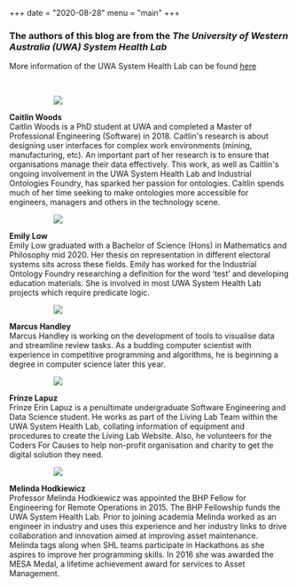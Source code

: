 +++
date = "2020-08-28"
menu = "main"
+++

### The authors of this blog are from the *The University of Western Australia (UWA) System Health Lab*

More information of the UWA System Health Lab can be found [here](https://systemhealthlab.com/)

<br>

<article class="media" >
  <figure class="media-left is-hidden-mobile">
    <figure class="image is-128x128">
        <img class="is-rounded" src="/img/authors/caitlin.png">
    </figure>
  </figure>
  <div class="media-content">
        <strong>Caitlin Woods</strong>
        <br>
        Caitlin Woods is a PhD student at UWA and completed a Master of Professional Engineering (Software) in 2018. Caitlin's research is about designing user interfaces for complex work environments (mining, manufacturing, etc). An important part of her research is to ensure that organisations manage their data effectively. This work, as well as Caitlin's ongoing involvement in the UWA System Health Lab and Industrial Ontologies Foundry, has sparked her passion for ontologies. Caitlin spends much of her time seeking to make ontologies more accessible for engineers, managers and others in the technology scene.
  </div>
</article>

<article class="media">
  <figure class="media-left is-hidden-mobile">
    <figure class="image is-128x128">
        <img class="is-rounded" src="/img/authors/emily.jpg">
    </figure>
  </figure>
  <div class="media-content">
    <div class="content">
      <p>
        <strong>Emily Low</strong>
        <br>
        Emily Low graduated with a Bachelor of Science (Hons) in Mathematics and Philosophy mid 2020. Her thesis on representation in different electoral systems sits across these fields. Emily has worked for the Industrial Ontology Foundry researching a definition for the word ‘test’ and developing education materials. She is involved in most UWA System Health Lab projects which require predicate logic.
      </p>
    </div>
  </div>
</article>

<article class="media">
  <figure class="media-left is-hidden-mobile">
    <figure class="image is-128x128">
        <img class="is-rounded" src="/img/authors/marcus.jpg">
    </figure>
  </figure>
  <div class="media-content">
    <div class="content">
      <p>
        <strong>Marcus Handley</strong>
        <br>
        Marcus Handley is working on the development of tools to visualise data and streamline review tasks. As a budding computer scientist with experience in competitive programming and algorithms, he is beginning a degree in computer science later this year.
      </p>
    </div>
  </div>
</article>

<article class="media">
  <figure class="media-left is-hidden-mobile">
    <figure class="image is-128x128">
        <img class="is-rounded" src="/img/authors/frinze.jpg">
    </figure>
  </figure>
  <div class="media-content">
    <div class="content">
      <p>
        <strong>Frinze Lapuz</strong>
        <br>
        Frinze Erin Lapuz is a penultimate undergraduate Software Engineering and Data Science student. He works as part of the Living Lab Team within the UWA System Health Lab, collating information of equipment and procedures to create the Living Lab Website. Also, he volunteers for the Coders For Causes to help non-profit organisation and charity to get the digital solution they need.
      </p>
    </div>
  </div>
</article>

<article class="media">
  <figure class="media-left is-hidden-mobile">
    <figure class="image is-128x128">
        <img class="is-rounded" src="/img/authors/melinda.jpg">
    </figure>
  </figure>
  <div class="media-content">
    <div class="content">
      <p>
        <strong>Melinda Hodkiewicz</strong>
        <br>
        Professor Melinda Hodkiewicz was appointed the BHP Fellow for Engineering for Remote Operations in 2015. The BHP Fellowship funds the UWA System Health Lab. Prior to joining academia Melinda worked as an engineer in industry and uses this experience and her industry links to drive collaboration and innovation aimed at improving asset maintenance. Melinda tags along when SHL teams participate in Hackathons as she aspires to improve her programming skills. In 2016 she was awarded the MESA Medal, a lifetime achievement award for services to Asset Management.
      </p>
    </div>
  </div>
</article>
